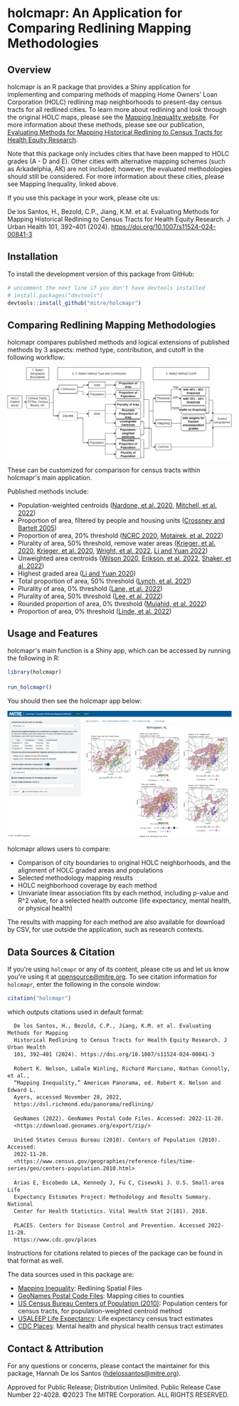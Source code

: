 # holcmapr: An Application for Comparing Redlining Mapping Methodologies

## Overview

holcmapr is an R package that provides a Shiny application for implementing and comparing methods of mapping Home Owners' Loan Corporation (HOLC) redlining map neighborhoods to present-day census tracts for all redlined cities. To learn more about redlining and look through the original HOLC maps, please see the [Mapping Inequality website](https://dsl.richmond.edu/panorama/redlining/). For more information about these methods, please see our publication, [Evaluating Methods for Mapping Historical Redlining to Census Tracts for Health Equity Research](https://link.springer.com/article/10.1007/s11524-024-00841-3#citeas).

Note that this package only includes cities that have been mapped to HOLC grades (A - D and E). Other cities with alternative mapping schemes (such as Arkadelphia, AK) are not included; however, the evaluated methodologies should still be considered. For more information about these cities, please see Mapping Inequality, linked above.

If you use this package in your work, please cite us:

De los Santos, H., Bezold, C.P., Jiang, K.M. et al. Evaluating Methods for Mapping Historical Redlining to Census Tracts for Health Equity Research. J Urban Health 101, 392–401 (2024). https://doi.org/10.1007/s11524-024-00841-3


## Installation

To install the development version of this package from GitHub:

``` r
# uncomment the next line if you don't have devtools installed
# install.packages("devtools")
devtools::install_github("mitre/holcmapr")
```

## Comparing Redlining Mapping Methodologies

holcmapr compares published methods and logical extensions of published methods by 3 aspects: method type, contribution, and cutoff in the following workflow:

![mapping_method_flowchart](inst/app_www/figures/fig1_flow.png)

These can be customized for comparison for census tracts within holcmapr's main application.

Published methods include: 
- Population-weighted centroids ([Nardone, et al. 2020](https://pubmed.ncbi.nlm.nih.gov/31999951/), [Mitchell, et al. 2022](https://pubmed.ncbi.nlm.nih.gov/35504083/)) 
- Proportion of area, filtered by people and housing units ([Crossney and Bartelt 2005](https://www.tandfonline.com/doi/abs/10.1080/10511482.2005.9521555)) 
- Proportion of area, 20% threshold ([NCRC 2020](https://ncrc.org/holc-health/), [Motairek, et al. 2022](https://pubmed.ncbi.nlm.nih.gov/35798451/)) 
- Plurality of area, 50% threshold, remove water areas ([Krieger, et al. 2020](https://www.ncbi.nlm.nih.gov/pmc/articles/PMC7287548/), [Krieger, et al. 2020](https://pubmed.ncbi.nlm.nih.gov/32219369/), [Wright, et al. 2022](https://pubmed.ncbi.nlm.nih.gov/35603845/), [Li and Yuan 2022](https://pubmed.ncbi.nlm.nih.gov/35286901/)) 
- Unweighted area centroids ([Wilson 2020](https://www.tandfonline.com/doi/full/10.1080/01944363.2020.1759127), [Erikson, et al. 2022](https://jamanetwork.com/journals/jamanetworkopen/fullarticle/2791603), [Shaker, et al. 2022](https://link.springer.com/article/10.1007/s10460-022-10340-3)) 
- Highest graded area ([Li and Yuan 2020](https://pubmed.ncbi.nlm.nih.gov/34178163/)) 
- Total proportion of area, 50% threshold ([Lynch, et al. 2021](https://www.ncbi.nlm.nih.gov/pmc/articles/PMC8099638/)) 
- Plurality of area, 0% threshold ([Lane, et al. 2022](https://pubs.acs.org/doi/full/10.1021/acs.estlett.1c01012)) 
- Plurality of area, 50% threshold ([Lee, et al. 2022](https://pubmed.ncbi.nlm.nih.gov/33102679/)) 
- Rounded proportion of area, 0% threshold ([Mujahid, et al. 2022](https://www.pnas.org/doi/abs/10.1073/pnas.2110986118)) 
- Proportion of area, 0% threshold ([Linde, et al. 2022](https://pubmed.ncbi.nlm.nih.gov/35639415/))

## Usage and Features

holcmapr's main function is a Shiny app, which can be accessed by running the following in R:

``` r
library(holcmapr)

run_holcmapr()
```

You should then see the holcmapr app below:

![holcmapr_app](man/figures/holcmapr_app.png)

holcmapr allows users to compare: 
- Comparison of city boundaries to original HOLC neighborhoods, and the alignment of HOLC graded areas and populations 
- Selected methodology mapping results 
- HOLC neighborhood coverage by each method 
- Univariate linear association fits by each method, including p-value and R\^2 value, for a selected health outcome (life expectancy, mental health, or physical health)

The results with mapping for each method are also available for download by CSV, for use outside the application, such as research contexts.

## Data Sources & Citation

If you're using `holcmapr` or any of its content, please cite us and let us know you're using it at opensource@mitre.org. To see citation information for `holcmapr`, enter the following in the console window:

```r
citation("holcmapr")
```

which outputs citations used in default format:

```
  De los Santos, H., Bezold, C.P., Jiang, K.M. et al. Evaluating Methods for Mapping
  Historical Redlining to Census Tracts for Health Equity Research. J Urban Health
  101, 392–401 (2024). https://doi.org/10.1007/s11524-024-00841-3

  Robert K. Nelson, LaDale Winling, Richard Marciano, Nathan Connolly, et al.,
  “Mapping Inequality,” American Panorama, ed. Robert K. Nelson and Edward L.
  Ayers, accessed November 28, 2022,
  https://dsl.richmond.edu/panorama/redlining/

  GeoNames (2022). GeoNames Postal Code Files. Accessed: 2022-11-28.
  <https://download.geonames.org/export/zip/>

  United States Census Bureau (2010). Centers of Population (2010). Accessed:
  2022-11-28.
  <https://www.census.gov/geographies/reference-files/time-series/geo/centers-population.2010.html>

  Arias E, Escobedo LA, Kennedy J, Fu C, Cisewski J. U.S. Small-area Life
  Expectancy Estimates Project: Methodology and Results Summary. National
  Center for Health Statistics. Vital Health Stat 2(181). 2018.

  PLACES. Centers for Disease Control and Prevention. Accessed 2022-11-28.
  https://www.cdc.gov/places
```

Instructions for citations related to pieces of the package can be found in that format as well.

The data sources used in this package are:
- [Mapping Inequality](https://dsl.richmond.edu/panorama/redlining/): Redlining Spatial Files
- [GeoNames Postal Code Files](https://download.geonames.org/export/zip/): Mapping cities to counties
- [US Census Bureau Centers of Population (2010)](https://www.census.gov/geographies/reference-files/time-series/geo/centers-population.2010.html): Population centers for census tracts, for population-weighted centroid method
- [USALEEP Life Expectancy](https://www.cdc.gov/nchs/nvss/usaleep/usaleep.html): Life expectancy census tract estimates
- [CDC Places](https://www.cdc.gov/places): Mental health and physical health census tract estimates

## Contact & Attribution

For any questions or concerns, please contact the maintainer for this package, Hannah De los Santos ([hdelossantos\@mitre.org](mailto:hdelossantos@mitre.org)).

Approved for Public Release; Distribution Unlimited. Public Release Case Number 22-4028. ©2023 The MITRE Corporation. ALL RIGHTS RESERVED.
